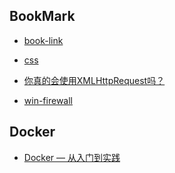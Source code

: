 ## BookMark  

* [book-link](book-link.md)    

* [css](css.md)  


* [你真的会使用XMLHttpRequest吗？](https://segmentfault.com/a/1190000004322487)   

* [win-firewall](https://docs.microsoft.com/en-us/previous-versions/windows/it-pro/windows-server-2008-R2-and-2008/cc732283(v=ws.10))

## Docker  
* [Docker — 从入门到实践](https://yeasy.gitbooks.io/docker_practice/?tdsourcetag=s_pcqq_aiomsg)
